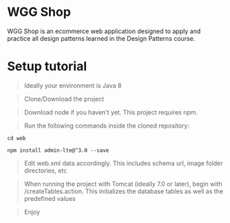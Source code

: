# WGG Shop

WGG Shop is an ecommerce web application designed to apply and practice all design patterns learned in the Design Patterns course.

# Setup tutorial

>Ideally your environment is Java 8

>Clone/Download the project

>Download node if you haven't yet. This project requires npm.

>Run the following commands inside the cloned repository:

```
cd web

npm install admin-lte@^3.0 --save
```


>Edit web.xml data accordingly. This includes schema url, image folder directories, etc

>When running the project with Tomcat (ideally 7.0 or later), begin with /createTables.action. This initializes the database tables as well as the predefined values

>Enjoy

